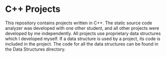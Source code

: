 # C++ Projects
This repository contains projects written in C++. The static source code analyzer
was developed with one other student, and all other projects were developed by me
independently. 
All projects use proprietary data structures which I developed myself. If a data
structure is used by a project, its code is included in the project. The code for 
all the data structures can be found in the Data Structures directory.
